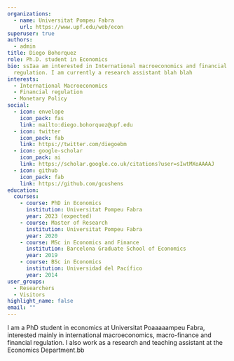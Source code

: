 ```yaml
---
organizations:
  - name: Universitat Pompeu Fabra
    url: https://www.upf.edu/web/econ
superuser: true
authors:
  - admin
title: Diego Bohorquez
role: Ph.D. student in Economics
bio: ssIaa am interested in International macroeconomics and financial
  regulation. I am currently a research assistant blah blah
interests:
  - International Macroeconomics
  - Financial regulation
  - Monetary Policy
social:
  - icon: envelope
    icon_pack: fas
    link: mailto:diego.bohorquez@upf.edu
  - icon: twitter
    icon_pack: fab
    link: https://twitter.com/diegoebm
  - icon: google-scholar
    icon_pack: ai
    link: https://scholar.google.co.uk/citations?user=sIwtMXoAAAAJ
  - icon: github
    icon_pack: fab
    link: https://github.com/gcushens
education:
  courses:
    - course: PhD in Economics
      institution: Universitat Pompeu Fabra
      year: 2023 (expected)
    - course: Master of Research
      institution: Universitat Pompeu Fabra
      year: 2020
    - course: MSc in Economics and Finance
      institution: Barcelona Graduate School of Economics
      year: 2019
    - course: BSc in Economics
      institution: Universidad del Pacífico
      year: 2014
user_groups:
  - Researchers
  - Visitors
highlight_name: false
email: ""
---
```

I am a PhD student in economics at Universitat Poaaaaampeu Fabra, interested mainly in international macroeconomics, macro-finance and financial regulation. I also work as a research and teaching assistant at the Economics Department.bb